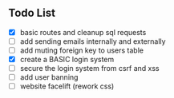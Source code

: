 ## Todo List

- [x] basic routes and cleanup sql requests
- [ ] add sending emails internally and externally
- [ ] add muting foreign key to users table
- [x] create a BASIC login system
- [ ] secure the login system from csrf and xss
- [ ] add user banning
- [ ] website facelift (rework css)